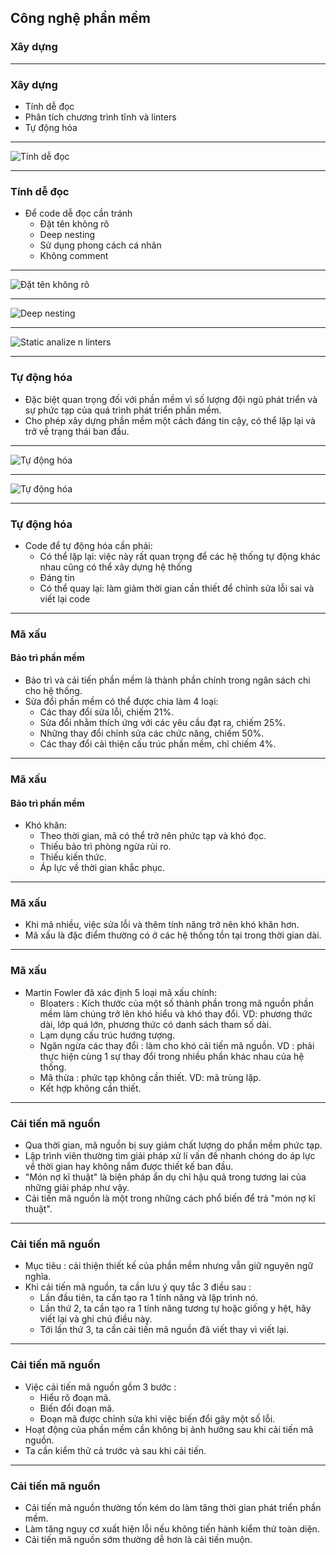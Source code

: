 ﻿## Công nghệ phần mềm

### Xây dựng

---

### Xây dựng

- Tính dễ đọc
- Phân tích chương trình tĩnh và linters
- Tự động hóa

---

![Tính dễ đọc](https://image.ibb.co/dyu2gn/revans2_Landscape_Parchment_Background.png)

---

### Tính dễ đọc

- Để code dễ đọc cần tránh
    - Đặt tên không rõ
    - Deep nesting
    - Sử dụng phong cách cá nhân
    - Không comment

---

![Đặt tên không rõ](https://image.ibb.co/c7uqZ7/1.png)

---

![Deep nesting](https://image.ibb.co/gXPPu7/Untitled.png)

---

![Static analize n linters](https://image.ibb.co/cbAKSS/2.png)

---

### Tự động hóa
- Đặc biệt quan trọng đối với phần mềm vì số lượng đội ngũ phát triển và sự phức tạp của quá trình phát triển phần mềm.
- Cho phép xây dựng phần mềm một cách đáng tin cậy, có thể lặp lại và trở về trạng thái ban đầu.

---
![Tự động hóa](https://image.ibb.co/cpdaZ7/x.png)

---

![Tự động hóa](https://image.ibb.co/nOt9u7/z.png)

---

### Tự động hóa
- Code để tự động hóa cần phải:
    - Có thể lặp lại: việc này rất quan trọng để các hệ thống tự động khác nhau cũng có thể xây dựng hệ thống
    - Đáng tin
    - Có thể quay lại: làm giảm thời gian cần thiết để chỉnh sửa lỗi sai và viết lại code

---

### Mã xấu
#### Bảo trì phần mềm
- Bảo trì và cải tiến phần mềm là thành phần chính trong ngân sách chi cho hệ thống.
- Sửa đổi phần mềm có thể được chia làm 4 loại:
    - Các thay đổi sửa lỗi, chiếm 21%.
    - Sửa đổi nhằm thích ứng với các yêu cầu đạt ra, chiếm 25%.
    - Những thay đổi chỉnh sửa các chức năng, chiếm 50%.
    - Các thay đổi cải thiện cấu trúc phần mềm, chỉ chiếm 4%.

---

### Mã xấu
#### Bảo trì phần mềm
- Khó khăn:
    - Theo thời gian, mã có thể trở nên phức tạp và khó đọc.
    - Thiếu bảo trì phòng ngừa rủi ro.
    - Thiếu kiến thức.
    - Áp lực về thời gian khắc phục.

---

### Mã xấu
- Khi mã nhiều, việc sửa lỗi và thêm tính năng trở nên khó khăn hơn.
- Mã xấu là đặc điểm thường có ở các hệ thống tồn tại trong thời gian dài.

---

### Mã xấu
- Martin Fowler đã xác định 5 loại mã xấu chính:
    - Bloaters : Kích thước của một số thành phần trong mã nguồn phần mềm làm chúng trở lên khó hiểu và khó thay đổi.
	VD: phương thức dài, lớp quá lớn, phương thức có danh sách tham số dài.
    - Lạm dụng cấu trúc hướng tượng.
    - Ngăn ngừa các thay đổi : làm cho khó cải tiến mã nguồn. 
	VD : phải thực hiện cùng 1 sự thay đổi trong nhiều phần khác nhau của hệ thống.
    - Mã thừa : phức tạp không cần thiết.
	VD: mã trùng lặp.
    - Kết hợp không cần thiết.

---

### Cải tiến mã nguồn
- Qua thời gian, mã nguồn bị suy giảm chất lượng do phần mềm phức tạp.
- Lập trình viên thường tìm giải pháp xử lí vấn đề nhanh chóng do áp lực về thời gian hay không nắm được thiết kế ban đầu.
- "Món nợ kĩ thuật" là biện pháp ẩn dụ chỉ hậu quả trong tương lai của những giải pháp như vậy.
- Cải tiến mã nguồn là một trong những cách phổ biến để trả "món nợ kĩ thuật".

---

### Cải tiến mã nguồn
- Mục tiêu : cải thiện thiết kế của phần mềm nhưng vẫn giữ nguyên ngữ nghĩa.
- Khi cải tiến mã nguồn, ta cần lưu ý quy tắc 3 điều sau :
    - Lần đầu tiên, ta cần tạo ra 1 tính năng và lập trình nó.
    - Lần thứ 2, ta cần tạo ra 1 tính năng tương tự hoặc giống y hệt, hãy viết lại và ghi chú điều này.
    - Tới lần thứ 3, ta cần cải tiến mã nguồn đã viết thay vì viết lại.

---

### Cải tiến mã nguồn
- Việc cải tiến mã nguồn gồm 3 bước :
    - Hiểu rõ đoạn mã.
    - Biến đổi đoạn mã.
    - Đoạn mã được chỉnh sửa khi việc biến đổi gây một số lỗi.
- Hoạt động của phần mềm cần không bị ảnh hưởng sau khi cải tiến mã nguồn.
- Ta cần kiểm thử cả trước và sau khi cải tiến.

---

### Cải tiến mã nguồn
- Cải tiến mã nguồn thường tốn kém do làm tăng thời gian phát triển phần mềm.
- Làm tăng nguy cơ xuất hiện lỗi nếu không tiến hành kiểm thử toàn diện.
- Cải tiến mã nguồn sớm thường dễ hơn là cải tiến muộn.